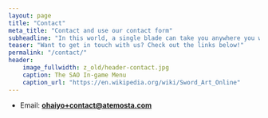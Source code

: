 ```yaml
---
layout: page
title: "Contact"
meta_title: "Contact and use our contact form"
subheadline: "In this world, a single blade can take you anywhere you want to go"
teaser: "Want to get in touch with us? Check out the links below!"
permalink: "/contact/"
header:
    image_fullwidth: z_old/header-contact.jpg
    caption: The SAO In-game Menu
    caption_url: "https://en.wikipedia.org/wiki/Sword_Art_Online"
---
```

* Email: **ohaiyo+contact@atemosta.com**
<!-- * Mastodon: [@Atemosta@mastodon.social ][1] -->

[1]: https://mastodon.social/@Atemosta